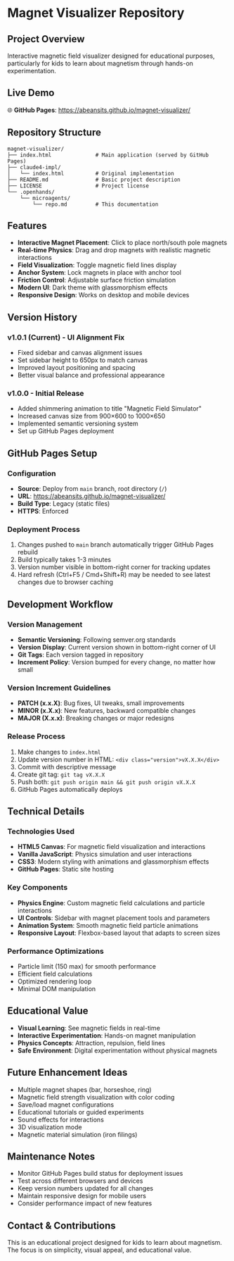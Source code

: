 # Magnet Visualizer Repository

## Project Overview
Interactive magnetic field visualizer designed for educational purposes, particularly for kids to learn about magnetism through hands-on experimentation.

## Live Demo
🌐 **GitHub Pages**: https://abeansits.github.io/magnet-visualizer/

## Repository Structure
```
magnet-visualizer/
├── index.html              # Main application (served by GitHub Pages)
├── claude4-impl/
│   └── index.html          # Original implementation
├── README.md               # Basic project description
├── LICENSE                 # Project license
└── .openhands/
    └── microagents/
        └── repo.md         # This documentation
```

## Features
- **Interactive Magnet Placement**: Click to place north/south pole magnets
- **Real-time Physics**: Drag and drop magnets with realistic magnetic interactions
- **Field Visualization**: Toggle magnetic field lines display
- **Anchor System**: Lock magnets in place with anchor tool
- **Friction Control**: Adjustable surface friction simulation
- **Modern UI**: Dark theme with glassmorphism effects
- **Responsive Design**: Works on desktop and mobile devices

## Version History

### v1.0.1 (Current) - UI Alignment Fix
- Fixed sidebar and canvas alignment issues
- Set sidebar height to 650px to match canvas
- Improved layout positioning and spacing
- Better visual balance and professional appearance

### v1.0.0 - Initial Release
- Added shimmering animation to title "Magnetic Field Simulator"
- Increased canvas size from 900×600 to 1000×650
- Implemented semantic versioning system
- Set up GitHub Pages deployment

## GitHub Pages Setup

### Configuration
- **Source**: Deploy from `main` branch, root directory (`/`)
- **URL**: https://abeansits.github.io/magnet-visualizer/
- **Build Type**: Legacy (static files)
- **HTTPS**: Enforced

### Deployment Process
1. Changes pushed to `main` branch automatically trigger GitHub Pages rebuild
2. Build typically takes 1-3 minutes
3. Version number visible in bottom-right corner for tracking updates
4. Hard refresh (Ctrl+F5 / Cmd+Shift+R) may be needed to see latest changes due to browser caching

## Development Workflow

### Version Management
- **Semantic Versioning**: Following semver.org standards
- **Version Display**: Current version shown in bottom-right corner of UI
- **Git Tags**: Each version tagged in repository
- **Increment Policy**: Version bumped for every change, no matter how small

### Version Increment Guidelines
- **PATCH (x.x.X)**: Bug fixes, UI tweaks, small improvements
- **MINOR (x.X.x)**: New features, backward compatible changes
- **MAJOR (X.x.x)**: Breaking changes or major redesigns

### Release Process
1. Make changes to `index.html`
2. Update version number in HTML: `<div class="version">vX.X.X</div>`
3. Commit with descriptive message
4. Create git tag: `git tag vX.X.X`
5. Push both: `git push origin main && git push origin vX.X.X`
6. GitHub Pages automatically deploys

## Technical Details

### Technologies Used
- **HTML5 Canvas**: For magnetic field visualization and interactions
- **Vanilla JavaScript**: Physics simulation and user interactions
- **CSS3**: Modern styling with animations and glassmorphism effects
- **GitHub Pages**: Static site hosting

### Key Components
- **Physics Engine**: Custom magnetic field calculations and particle interactions
- **UI Controls**: Sidebar with magnet placement tools and parameters
- **Animation System**: Smooth magnetic field particle animations
- **Responsive Layout**: Flexbox-based layout that adapts to screen sizes

### Performance Optimizations
- Particle limit (150 max) for smooth performance
- Efficient field calculations
- Optimized rendering loop
- Minimal DOM manipulation

## Educational Value
- **Visual Learning**: See magnetic fields in real-time
- **Interactive Experimentation**: Hands-on magnet manipulation
- **Physics Concepts**: Attraction, repulsion, field lines
- **Safe Environment**: Digital experimentation without physical magnets

## Future Enhancement Ideas
- Multiple magnet shapes (bar, horseshoe, ring)
- Magnetic field strength visualization with color coding
- Save/load magnet configurations
- Educational tutorials or guided experiments
- Sound effects for interactions
- 3D visualization mode
- Magnetic material simulation (iron filings)

## Maintenance Notes
- Monitor GitHub Pages build status for deployment issues
- Test across different browsers and devices
- Keep version numbers updated for all changes
- Maintain responsive design for mobile users
- Consider performance impact of new features

## Contact & Contributions
This is an educational project designed for kids to learn about magnetism. The focus is on simplicity, visual appeal, and educational value.